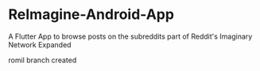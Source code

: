# ReImagine-Android-App
A Flutter App to browse posts on the subreddits part of Reddit's Imaginary Network Expanded

romil branch created
